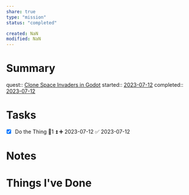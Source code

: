 ```yaml
---
share: true
type: "mission"
status: "completed"

created: NaN 
modified: NaN
---
```

 
# Summary
quest:: [Clone Space Invaders in Godot](./Clone%20Space%20Invaders%20in%20Godot.md)
started:: [2023-07-12](./2023-07-12.md)
completed:: [2023-07-12](./2023-07-12.md)
# Tasks
- [x] Do the Thing  🥄1 ⏫ ➕ 2023-07-12 ✅ 2023-07-12
# Notes

# Things I've Done